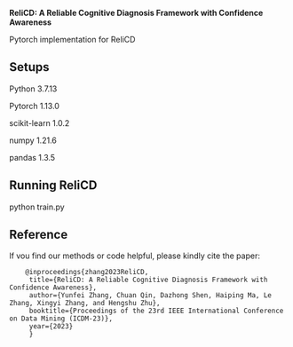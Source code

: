 ﻿**ReliCD: A Reliable Cognitive Diagnosis Framework with Confidence Awareness**

Pytorch implementation for ReliCD

## Setups
Python 3.7.13

Pytorch 1.13.0

scikit-learn 1.0.2

numpy 1.21.6

pandas 1.3.5

## Running ReliCD
python train.py


## Reference
lf vou find our methods or code helpful, please kindly cite the paper:

        @inproceedings{zhang2023ReliCD,
         title={ReliCD: A Reliable Cognitive Diagnosis Framework with Confidence Awareness},
         author={Yunfei Zhang, Chuan Qin, Dazhong Shen, Haiping Ma, Le Zhang, Xingyi Zhang, and Hengshu Zhu},
         booktitle={Proceedings of the 23rd IEEE International Conference on Data Mining (ICDM-23)},
         year={2023}
         }
